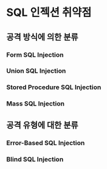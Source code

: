 # SQL 인젝션 취약점

## 공격 방식에 의한 분류

### Form SQL Injection
### Union SQL Injection
### Stored Procedure SQL Injection
### Mass SQL Injection

## 공격 유형에 대한 분류

### Error-Based SQL Injection
### Blind SQL Injection

